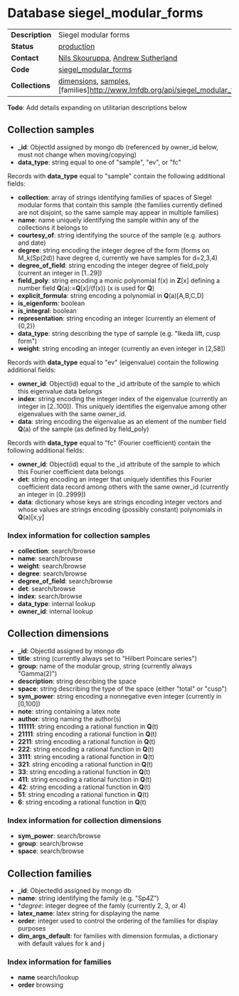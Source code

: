 # Database siegel_modular_forms

|||
|---|---|
|**Description**|Siegel modular forms|
|**Status**|[production](http://www.lmfdb.org/ModularForm/GSp/Q/)|
|**Contact**|[Nils Skouruppa](https://github.com/nilsskoruppa), [Andrew Sutherland](https://github.com/AndrewVSutherland)|
|**Code**|[siegel_modular_forms](https://github.com/LMFDB/lmfdb/tree/master/lmfdb/siegel_modular_forms)|
|**Collections**|[dimensions](http://www.lmfdb.org/api/siegel_modular_forms/dimensions), [samples](http://www.lmfdb.org/api/siegel_modular_forms/samples),[families]http://www.lmfdb.org/api/siegel_modular_forms/families)| 
**Todo**: Add details expanding on utilitarian descriptions below

## Collection samples
* **_id**: ObjectId assigned by mongo db (referenced by owner_id below, must not change when moving/copying)
* **data_type**: string equal to one of "sample", "ev", or "fc"

Records with **data_type** equal to "sample" contain the following additional fields:
* **collection**: array of strings identifying families of spaces of Siegel modular forms that contain this sample (the families currently defined are not disjoint, so the same sample may appear in multiple families)
* **name**: name uniquely identifying the sample within any of the collections it belongs to
* **courtesy_of**: string identifying the source of the sample (e.g. authors and date)
* **degree**: string encoding the integer degree of the form (forms on M_k(Sp(2d)) have degree d, currently we have samples for d=2,3,4)
* **degree_of_field**: string encoding the integer degree of field_poly (current an integer in [1..29])
* **field_poly**: string encoding a monic polynomial f(x) in **Z**[x] defining a number field **Q**(a):=**Q**[x]/(f(x)) (x is used for **Q**)
* **explicit_formula**: string encoding a polynomial in **Q**(a)[A,B,C,D]
* **is_eigenform**: boolean
* **is_integral**: boolean
* **representation**: string encoding an integer (currently an element of {0,2})
* **data_type**: string describing the type of sample (e.g. "Ikeda lift, cusp form")
* **weight**: string encoding an integer (currently an even integer in [2,58])

Records with **data_type** equal to "ev" (eigenvalue) contain the following additional fields:
* **owner_id**: Object(id) equal to the _id attribute of the sample to which this eigenvalue data belongs
* **index**: string encoding the integer index of the eigenvalue (currently an integer in [2..100]).  This uniquely identifies the eigenvalue among other eigenvalues with the same owner_id.
* **data**: string encoding the eigenvalue as an element of the number field **Q**(a) of the sample (as defined by field_poly)

Records with **data_type** equal to "fc" (Fourier coefficient) contain the following additional fields:
* **owner_id**: Object(id) equal to the _id attribute of the sample to which this Fourier coefficient data belongs
* **det**: string encoding an integer that uniquely identifies this Fourier coefficient data record among others with the same owner_id (currently an integer in [0..2999])
* **data**: dictionary whose keys are strings encoding integer vectors and whose values are strings encoding (possibly constant) polynomials in **Q**(a)[x,y]

### Index information for collection samples
* **collection**: search/browse
* **name**: search/browse
* **weight**: search/browse
* **degree**: search/browse
* **degree_of_field**: search/browse
* **det**: search/browse
* **index**: search/browse
* **data_type**: internal lookup
* **owner_id**: internal lookup

## Collection dimensions
* **_id**: ObjectId assigned by mongo db
* **title**: string (currently always set to "Hilbert Poincare series")
* **group**: name of the modular group, string (currently always "Gamma(2)")
* **description**: string describing the space
* **space**: string describing the type of the space (either "total" or "cusp")
* **sym_power**: string encoding a nonnegative even integer (currently in [0,100])
* **note**: string containing a latex note
* **author**: string naming the author(s)
* **111111**: string encoding a rational function in **Q**(t)
* **21111**: string encoding a rational function in **Q**(t)
* **2211**: string encoding a rational function in **Q**(t)
* **222**: string encoding a rational function in **Q**(t)
* **3111**: string encoding a rational function in **Q**(t)
* **321**: string encoding a rational function in **Q**(t)
* **33**: string encoding a rational function in **Q**(t)
* **411**: string encoding a rational function in **Q**(t)
* **42**: string encoding a rational function in **Q**(t)
* **51**: string encoding a rational function in **Q**(t)
* **6**: string encoding a rational function in **Q**(t)

### Index information for collection dimensions
* **sym_power**: search/browse
* **group**: search/browse
* **space**: search/browse

## Collection families
* **_id**: ObjectedId assigned by mongo db
* **name**: string identifying the family (e.g. "Sp4Z")
* **degree*: integer degree of the famly (currently 2, 3, or 4)
* **latex_name**: latex string for displaying the name
* **order**: integer used to control the ordering of the families for display purposes
* **dim_args_default**: for families with dimension formulas, a dictionary with default values for k and j

### Index information for families
* **name** search/lookup
* **order** browsing
